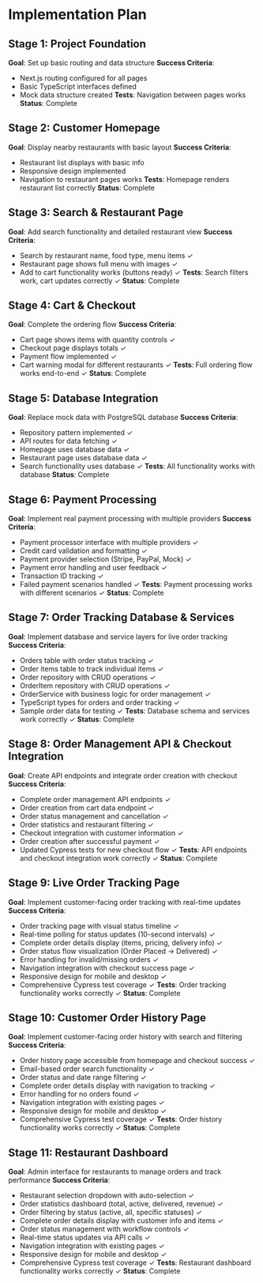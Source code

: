 # Implementation Plan

## Stage 1: Project Foundation
**Goal**: Set up basic routing and data structure
**Success Criteria**: 
- Next.js routing configured for all pages
- Basic TypeScript interfaces defined
- Mock data structure created
**Tests**: Navigation between pages works
**Status**: Complete

## Stage 2: Customer Homepage  
**Goal**: Display nearby restaurants with basic layout
**Success Criteria**:
- Restaurant list displays with basic info
- Responsive design implemented
- Navigation to restaurant pages works
**Tests**: Homepage renders restaurant list correctly
**Status**: Complete

## Stage 3: Search & Restaurant Page
**Goal**: Add search functionality and detailed restaurant view
**Success Criteria**:
- Search by restaurant name, food type, menu items ✓
- Restaurant page shows full menu with images ✓
- Add to cart functionality works (buttons ready) ✓
**Tests**: Search filters work, cart updates correctly ✓
**Status**: Complete

## Stage 4: Cart & Checkout
**Goal**: Complete the ordering flow
**Success Criteria**:
- Cart page shows items with quantity controls ✓
- Checkout page displays totals ✓
- Payment flow implemented ✓
- Cart warning modal for different restaurants ✓
**Tests**: Full ordering flow works end-to-end ✓
**Status**: Complete

## Stage 5: Database Integration
**Goal**: Replace mock data with PostgreSQL database
**Success Criteria**:
- Repository pattern implemented ✓
- API routes for data fetching ✓
- Homepage uses database data ✓
- Restaurant page uses database data ✓
- Search functionality uses database ✓
**Tests**: All functionality works with database
**Status**: Complete

## Stage 6: Payment Processing
**Goal**: Implement real payment processing with multiple providers
**Success Criteria**:
- Payment processor interface with multiple providers ✓
- Credit card validation and formatting ✓
- Payment provider selection (Stripe, PayPal, Mock) ✓
- Payment error handling and user feedback ✓
- Transaction ID tracking ✓
- Failed payment scenarios handled ✓
**Tests**: Payment processing works with different scenarios ✓
**Status**: Complete

## Stage 7: Order Tracking Database & Services
**Goal**: Implement database and service layers for live order tracking
**Success Criteria**:
- Orders table with order status tracking ✓
- Order items table to track individual items ✓
- Order repository with CRUD operations ✓
- OrderItem repository with CRUD operations ✓
- OrderService with business logic for order management ✓
- TypeScript types for orders and order tracking ✓
- Sample order data for testing ✓
**Tests**: Database schema and services work correctly ✓
**Status**: Complete

## Stage 8: Order Management API & Checkout Integration  
**Goal**: Create API endpoints and integrate order creation with checkout
**Success Criteria**:
- Complete order management API endpoints ✓
- Order creation from cart data endpoint ✓
- Order status management and cancellation ✓
- Order statistics and restaurant filtering ✓
- Checkout integration with customer information ✓
- Order creation after successful payment ✓
- Updated Cypress tests for new checkout flow ✓
**Tests**: API endpoints and checkout integration work correctly ✓
**Status**: Complete

## Stage 9: Live Order Tracking Page
**Goal**: Implement customer-facing order tracking with real-time updates
**Success Criteria**:
- Order tracking page with visual status timeline ✓
- Real-time polling for status updates (10-second intervals) ✓
- Complete order details display (items, pricing, delivery info) ✓
- Order status flow visualization (Order Placed → Delivered) ✓
- Error handling for invalid/missing orders ✓
- Navigation integration with checkout success page ✓
- Responsive design for mobile and desktop ✓
- Comprehensive Cypress test coverage ✓
**Tests**: Order tracking functionality works correctly ✓
**Status**: Complete

## Stage 10: Customer Order History Page
**Goal**: Implement customer-facing order history with search and filtering
**Success Criteria**:
- Order history page accessible from homepage and checkout success ✓
- Email-based order search functionality ✓
- Order status and date range filtering ✓
- Complete order details display with navigation to tracking ✓
- Error handling for no orders found ✓
- Navigation integration with existing pages ✓
- Responsive design for mobile and desktop ✓
- Comprehensive Cypress test coverage ✓
**Tests**: Order history functionality works correctly ✓
**Status**: Complete

## Stage 11: Restaurant Dashboard  
**Goal**: Admin interface for restaurants to manage orders and track performance
**Success Criteria**:
- Restaurant selection dropdown with auto-selection ✓
- Order statistics dashboard (total, active, delivered, revenue) ✓
- Order filtering by status (active, all, specific statuses) ✓
- Complete order details display with customer info and items ✓
- Order status management with workflow controls ✓
- Real-time status updates via API calls ✓
- Navigation integration with existing pages ✓
- Responsive design for mobile and desktop ✓
- Comprehensive Cypress test coverage ✓
**Tests**: Restaurant dashboard functionality works correctly ✓
**Status**: Complete